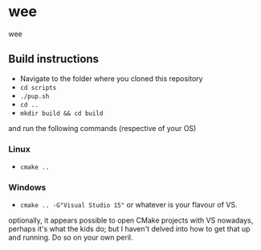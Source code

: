 # wee
wee

## Build instructions
* Navigate to the folder where you cloned this repository
* `cd scripts`
* `./pup.sh`
* `cd ..`
* `mkdir build && cd build`

and run the following commands (respective of your OS)
### Linux
* `cmake ..`


### Windows
* `cmake .. -G"Visual Studio 15"` or whatever is your flavour of VS.

optionally, it appears possible to open CMake projects with VS nowadays, perhaps it's what the kids do; but I haven't delved into how to get that up and running. Do so on your own peril.
